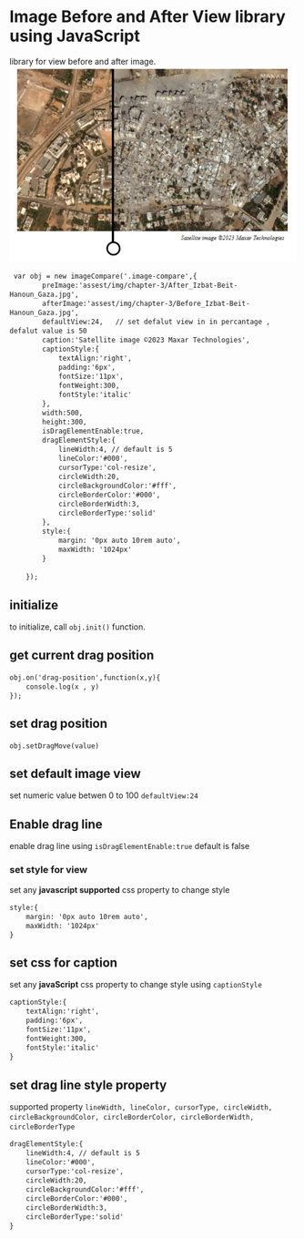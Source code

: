 # Image Before and After View library using JavaScript
library for view before and after image.
![view](satelite-view.PNG)
```
 var obj = new imageCompare('.image-compare',{
        preImage:'assest/img/chapter-3/After_Izbat-Beit-Hanoun_Gaza.jpg',
        afterImage:'assest/img/chapter-3/Before_Izbat-Beit-Hanoun_Gaza.jpg',
        defaultView:24,   // set defalut view in in percantage , defalut value is 50
        caption:'Satellite image ©2023 Maxar Technologies',
        captionStyle:{
            textAlign:'right',
            padding:'6px',
            fontSize:'11px',
            fontWeight:300,
            fontStyle:'italic'
        },
        width:500,
        height:300,
        isDragElementEnable:true,
        dragElementStyle:{
            lineWidth:4, // default is 5
            lineColor:'#000',
            cursorType:'col-resize',
            circleWidth:20,
            circleBackgroundColor:'#fff',
            circleBorderColor:'#000',
            circleBorderWidth:3,
            circleBorderType:'solid'
        },
        style:{
            margin: '0px auto 10rem auto',
            maxWidth: '1024px'
        }

    });
```
## initialize
to initialize, call ```obj.init()``` function.

## get current drag position
```
obj.on('drag-position',function(x,y){
    console.log(x , y)
});
```
## set drag position
```
obj.setDragMove(value)
```
## set default image view
set numeric value betwen 0 to 100 ```defaultView:24```

## Enable drag line 
enable drag line using ```isDragElementEnable:true``` default is false

### set style for view
set any **javascript supported** css property to change style
```
style:{
    margin: '0px auto 10rem auto',
    maxWidth: '1024px'
}
```
## set css for caption

set any **javaScript** css property to change style using ```captionStyle```
```
captionStyle:{
    textAlign:'right',
    padding:'6px',
    fontSize:'11px',
    fontWeight:300,
    fontStyle:'italic'
}
```
## set drag line style property
supported property  ```lineWidth, lineColor, cursorType, circleWidth, circleBackgroundColor, circleBorderColor, circleBorderWidth, circleBorderType```
```
dragElementStyle:{
    lineWidth:4, // default is 5
    lineColor:'#000',
    cursorType:'col-resize',
    circleWidth:20,
    circleBackgroundColor:'#fff',
    circleBorderColor:'#000',
    circleBorderWidth:3,
    circleBorderType:'solid'
}
```



